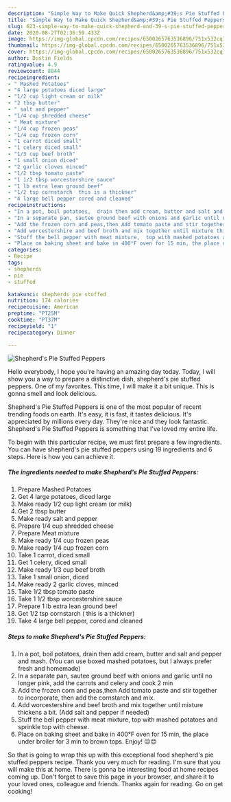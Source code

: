 ```yaml
---
description: "Simple Way to Make Quick Shepherd&amp;#39;s Pie Stuffed Peppers"
title: "Simple Way to Make Quick Shepherd&amp;#39;s Pie Stuffed Peppers"
slug: 623-simple-way-to-make-quick-shepherd-and-39-s-pie-stuffed-peppers
date: 2020-08-27T02:36:59.433Z
image: https://img-global.cpcdn.com/recipes/6500265763536896/751x532cq70/shepherds-pie-stuffed-peppers-recipe-main-photo.jpg
thumbnail: https://img-global.cpcdn.com/recipes/6500265763536896/751x532cq70/shepherds-pie-stuffed-peppers-recipe-main-photo.jpg
cover: https://img-global.cpcdn.com/recipes/6500265763536896/751x532cq70/shepherds-pie-stuffed-peppers-recipe-main-photo.jpg
author: Dustin Fields
ratingvalue: 4.9
reviewcount: 8844
recipeingredient:
- " Mashed Potatoes"
- "4 large potatoes diced large"
- "1/2 cup light cream or milk"
- "2 tbsp butter"
- " salt and pepper"
- "1/4 cup shredded cheese"
- " Meat mixture"
- "1/4 cup frozen peas"
- "1/4 cup frozen corn"
- "1 carrot diced small"
- "1 celery diced small"
- "1/3 cup beef broth"
- "1 small onion diced"
- "2 garlic cloves minced"
- "1/2 tbsp tomato paste"
- "1 1/2 tbsp worcestershire sauce"
- "1 lb extra lean ground beef"
- "1/2 tsp cornstarch  this is a thickner"
- "4 large bell pepper cored and cleaned"
recipeinstructions:
- "In a pot, boil potatoes,  drain then add cream, butter and salt and pepper  and mash.  (You can use boxed mashed potatoes, but I always prefer fresh and homemade)"
- "In a separate pan, sautee ground beef with onions and garlic until no longer pink, add the carrots and celery  and cook 2 min"
- "Add the frozen corn and peas,then Add tomato paste and stir together to incorporate, then add the cornstarch and mix."
- "Add worcestershire and beef broth and mix together until mixture thickens a bit. (Add salt and pepper if needed)"
- "Stuff the bell pepper with meat mixture,  top with mashed potatoes and sprinkle top with cheese."
- "Place on baking sheet and bake in 400°F oven for 15 min, the place under broiler for 3 min to brown tops. Enjoy! 😉😊"
categories:
- Recipe
tags:
- shepherds
- pie
- stuffed

katakunci: shepherds pie stuffed 
nutrition: 174 calories
recipecuisine: American
preptime: "PT25M"
cooktime: "PT37M"
recipeyield: "1"
recipecategory: Dinner

---
```



![Shepherd&#39;s Pie Stuffed Peppers](https://img-global.cpcdn.com/recipes/6500265763536896/751x532cq70/shepherds-pie-stuffed-peppers-recipe-main-photo.jpg)

Hello everybody, I hope you're having an amazing day today. Today, I will show you a way to prepare a distinctive dish, shepherd&#39;s pie stuffed peppers. One of my favorites. This time, I will make it a bit unique. This is gonna smell and look delicious.



Shepherd&#39;s Pie Stuffed Peppers is one of the most popular of recent trending foods on earth. It's easy, it is fast, it tastes delicious. It's appreciated by millions every day. They're nice and they look fantastic. Shepherd&#39;s Pie Stuffed Peppers is something that I've loved my entire life.


To begin with this particular recipe, we must first prepare a few ingredients. You can have shepherd&#39;s pie stuffed peppers using 19 ingredients and 6 steps. Here is how you can achieve it.

<!--inarticleads1-->

##### The ingredients needed to make Shepherd&#39;s Pie Stuffed Peppers:

1. Prepare  Mashed Potatoes
1. Get 4 large potatoes, diced large
1. Make ready 1/2 cup light cream (or milk)
1. Get 2 tbsp butter
1. Make ready  salt and pepper
1. Prepare 1/4 cup shredded cheese
1. Prepare  Meat mixture
1. Make ready 1/4 cup frozen peas
1. Make ready 1/4 cup frozen corn
1. Take 1 carrot, diced small
1. Get 1 celery, diced small
1. Make ready 1/3 cup beef broth
1. Take 1 small onion, diced
1. Make ready 2 garlic cloves, minced
1. Take 1/2 tbsp tomato paste
1. Take 1 1/2 tbsp worcestershire sauce
1. Prepare 1 lb extra lean ground beef
1. Get 1/2 tsp cornstarch ( this is a thickner)
1. Take 4 large bell pepper, cored and cleaned




<!--inarticleads2-->

##### Steps to make Shepherd&#39;s Pie Stuffed Peppers:

1. In a pot, boil potatoes,  drain then add cream, butter and salt and pepper  and mash.  (You can use boxed mashed potatoes, but I always prefer fresh and homemade)
1. In a separate pan, sautee ground beef with onions and garlic until no longer pink, add the carrots and celery  and cook 2 min
1. Add the frozen corn and peas,then Add tomato paste and stir together to incorporate, then add the cornstarch and mix.
1. Add worcestershire and beef broth and mix together until mixture thickens a bit. (Add salt and pepper if needed)
1. Stuff the bell pepper with meat mixture,  top with mashed potatoes and sprinkle top with cheese.
1. Place on baking sheet and bake in 400°F oven for 15 min, the place under broiler for 3 min to brown tops. Enjoy! 😉😊




So that is going to wrap this up with this exceptional food shepherd&#39;s pie stuffed peppers recipe. Thank you very much for reading. I'm sure that you will make this at home. There is gonna be interesting food at home recipes coming up. Don't forget to save this page in your browser, and share it to your loved ones, colleague and friends. Thanks again for reading. Go on get cooking!
